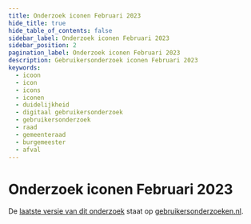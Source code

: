 ```yaml
---
title: Onderzoek iconen Februari 2023
hide_title: true
hide_table_of_contents: false
sidebar_label: Onderzoek iconen Februari 2023
sidebar_position: 2
pagination_label: Onderzoek iconen Februari 2023
description: Gebruikersonderzoek iconen Februari 2023
keywords:
  - icoon
  - icon
  - icons
  - iconen
  - duidelijkheid
  - digitaal gebruikersonderzoek
  - gebruikersonderzoek
  - raad
  - gemeenteraad
  - burgemeester
  - afval
---
```


<!-- @license CC0-1.0 -->

# Onderzoek iconen Februari 2023

De [laatste versie van dit onderzoek](https://gebruikersonderzoeken.nl/docs/onderzoek-bekijken/iconen/utrecht-februari-2023) staat op [gebruikersonderzoeken.nl](https://gebruikersonderzoeken.nl/).
